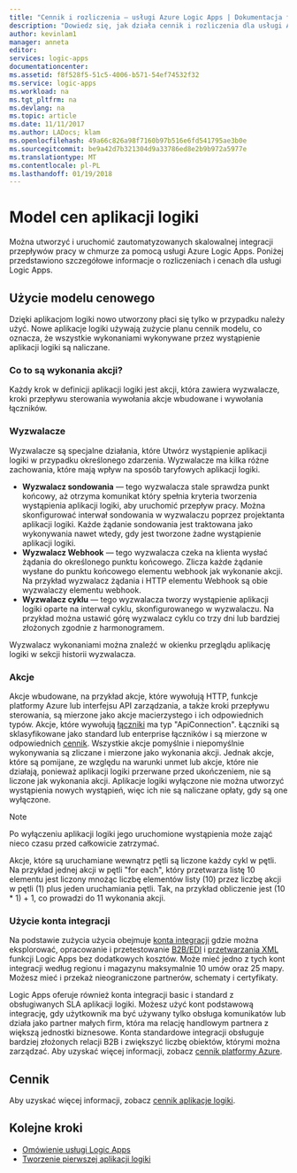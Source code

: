 ```yaml
---
title: "Cennik i rozliczenia — usługi Azure Logic Apps | Dokumentacja firmy Microsoft"
description: "Dowiedz się, jak działa cennik i rozliczenia dla usługi Azure Logic Apps."
author: kevinlam1
manager: anneta
editor: 
services: logic-apps
documentationcenter: 
ms.assetid: f8f528f5-51c5-4006-b571-54ef74532f32
ms.service: logic-apps
ms.workload: na
ms.tgt_pltfrm: na
ms.devlang: na
ms.topic: article
ms.date: 11/11/2017
ms.author: LADocs; klam
ms.openlocfilehash: 49a66c826a98f7160b97b516e6fd541795ae3b0e
ms.sourcegitcommit: be9a42d7b321304d9a33786ed8e2b9b972a5977e
ms.translationtype: MT
ms.contentlocale: pl-PL
ms.lasthandoff: 01/19/2018
---
```

# <a name="logic-apps-pricing-model"></a>Model cen aplikacji logiki
Można utworzyć i uruchomić zautomatyzowanych skalowalnej integracji przepływów pracy w chmurze za pomocą usługi Azure Logic Apps. Poniżej przedstawiono szczegółowe informacje o rozliczeniach i cenach dla usługi Logic Apps.
## <a name="consumption-pricing-model"></a>Użycie modelu cenowego
Dzięki aplikacjom logiki nowo utworzony płaci się tylko w przypadku należy użyć. Nowe aplikacje logiki używają zużycie planu cennik modelu, co oznacza, że wszystkie wykonaniami wykonywane przez wystąpienie aplikacji logiki są naliczane.
### <a name="what-are-action-executions"></a>Co to są wykonania akcji?
Każdy krok w definicji aplikacji logiki jest akcji, która zawiera wyzwalacze, kroki przepływu sterowania wywołania akcje wbudowane i wywołania łączników.
### <a name="triggers"></a>Wyzwalacze
Wyzwalacze są specjalne działania, które Utwórz wystąpienie aplikacji logiki w przypadku określonego zdarzenia. Wyzwalacze ma kilka różne zachowania, które mają wpływ na sposób taryfowych aplikacji logiki.
* **Wyzwalacz sondowania** — tego wyzwalacza stale sprawdza punkt końcowy, aż otrzyma komunikat który spełnia kryteria tworzenia wystąpienia aplikacji logiki, aby uruchomić przepływ pracy. Można skonfigurować interwał sondowania w wyzwalaczu poprzez projektanta aplikacji logiki. Każde żądanie sondowania jest traktowana jako wykonywania nawet wtedy, gdy jest tworzone żadne wystąpienie aplikacji logiki.
* **Wyzwalacz Webhook** — tego wyzwalacza czeka na klienta wysłać żądania do określonego punktu końcowego. Zlicza każde żądanie wysłane do punktu końcowego elementu webhook jak wykonanie akcji. Na przykład wyzwalacz żądania i HTTP elementu Webhook są obie wyzwalaczy elementu webhook.
* **Wyzwalacz cyklu** — tego wyzwalacza tworzy wystąpienie aplikacji logiki oparte na interwał cyklu, skonfigurowanego w wyzwalaczu. Na przykład można ustawić górę wyzwalacz cyklu co trzy dni lub bardziej złożonych zgodnie z harmonogramem.

Wyzwalacz wykonaniami można znaleźć w okienku przeglądu aplikację logiki w sekcji historii wyzwalacza.

### <a name="actions"></a>Akcje
Akcje wbudowane, na przykład akcje, które wywołują HTTP, funkcje platformy Azure lub interfejsu API zarządzania, a także kroki przepływu sterowania, są mierzone jako akcje macierzystego i ich odpowiednich typów. Akcje, które wywołują [łączniki](https://docs.microsoft.com/connectors) ma typ "ApiConnection". Łączniki są sklasyfikowane jako standard lub enterprise łączników i są mierzone w odpowiednich [cennik][pricing].
Wszystkie akcje pomyślnie i niepomyślnie wykonywania są zliczane i mierzone jako wykonania akcji. Jednak akcje, które są pomijane, ze względu na warunki unmet lub akcje, które nie działają, ponieważ aplikacji logiki przerwane przed ukończeniem, nie są liczone jak wykonania akcji. Aplikacje logiki wyłączone nie można utworzyć wystąpienia nowych wystąpień, więc ich nie są naliczane opłaty, gdy są one wyłączone.

> [!NOTE]
> Po wyłączeniu aplikacji logiki jego uruchomione wystąpienia może zająć nieco czasu przed całkowicie zatrzymać.

Akcje, które są uruchamiane wewnątrz pętli są liczone każdy cykl w pętli. Na przykład jednej akcji w pętli "for each", który przetwarza listę 10 elementu jest liczony mnożąc liczbę elementów listy (10) przez liczbę akcji w pętli (1) plus jeden uruchamiania pętli. Tak, na przykład obliczenie jest (10 * 1) + 1, co prowadzi do 11 wykonania akcji.

### <a name="integration-account-usage"></a>Użycie konta integracji
Na podstawie zużycia użycia obejmuje [konta integracji](logic-apps-enterprise-integration-create-integration-account.md) gdzie można eksplorować, opracowanie i przetestowanie [B2B/EDI](logic-apps-enterprise-integration-b2b.md) i [przetwarzania XML](logic-apps-enterprise-integration-xml.md) funkcji Logic Apps bez dodatkowych kosztów. Może mieć jedno z tych kont integracji według regionu i magazynu maksymalnie 10 umów oraz 25 mapy. Możesz mieć i przekaż nieograniczone partnerów, schematy i certyfikaty.

Logic Apps oferuje również konta integracji basic i standard z obsługiwanych SLA aplikacji logiki. Możesz użyć kont podstawową integrację, gdy użytkownik ma być używany tylko obsługa komunikatów lub działa jako partner małych firm, która ma relację handlowym partnera z większą jednostki biznesowe. Konta standardowe integracji obsługuje bardziej złożonych relacji B2B i zwiększyć liczbę obiektów, którymi można zarządzać. Aby uzyskać więcej informacji, zobacz [cennik platformy Azure](https://azure.microsoft.com/pricing/details/logic-apps).

## <a name="pricing"></a>Cennik
Aby uzyskać więcej informacji, zobacz [cennik aplikacje logiki](https://azure.microsoft.com/pricing/details/logic-apps).

## <a name="next-steps"></a>Kolejne kroki
* [Omówienie usługi Logic Apps][whatis]
* [Tworzenie pierwszej aplikacji logiki][create]

[pricing]: https://azure.microsoft.com/pricing/details/logic-apps/
[whatis]: logic-apps-overview.md
[create]: quickstart-create-first-logic-app-workflow.md

